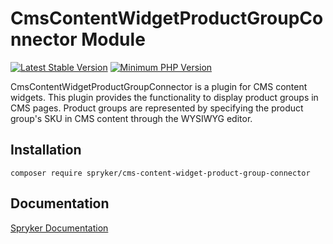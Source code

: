 # CmsContentWidgetProductGroupConnector Module
[![Latest Stable Version](https://poser.pugx.org/spryker/cms-content-widget-product-group-connector/v/stable.svg)](https://packagist.org/packages/spryker/cms-content-widget-product-group-connector)
[![Minimum PHP Version](https://img.shields.io/badge/php-%3E%3D%208.1-8892BF.svg)](https://php.net/)

CmsContentWidgetProductGroupConnector is a plugin for CMS content widgets. This plugin provides the functionality to display product groups in CMS pages. Product groups are represented by specifying the product group's SKU in CMS content through the WYSIWYG editor.

## Installation

```
composer require spryker/cms-content-widget-product-group-connector
```

## Documentation

[Spryker Documentation](https://docs.spryker.com)
